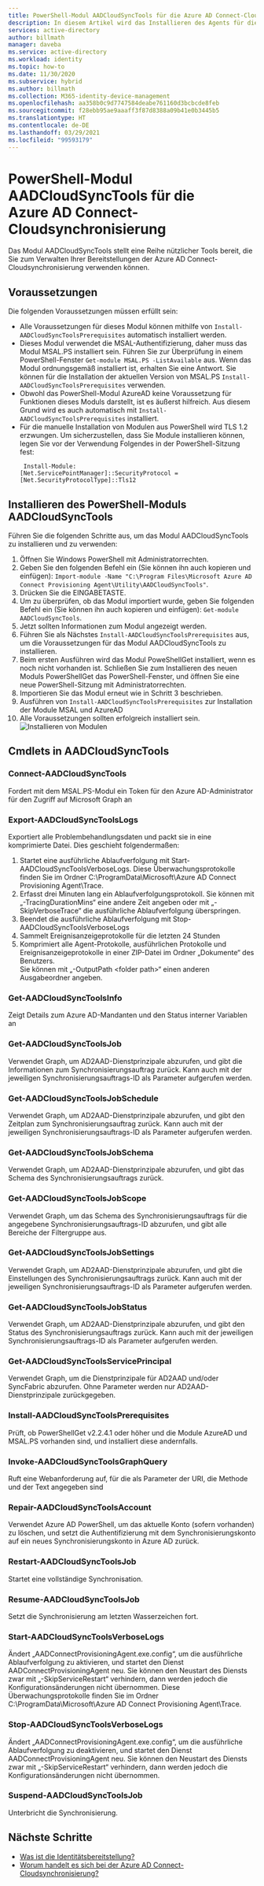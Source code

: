 ```yaml
---
title: PowerShell-Modul AADCloudSyncTools für die Azure AD Connect-Cloudsynchronisierung
description: In diesem Artikel wird das Installieren des Agents für die Azure AD Connect-Cloudbereitstellung beschrieben.
services: active-directory
author: billmath
manager: daveba
ms.service: active-directory
ms.workload: identity
ms.topic: how-to
ms.date: 11/30/2020
ms.subservice: hybrid
ms.author: billmath
ms.collection: M365-identity-device-management
ms.openlocfilehash: aa358b0c9d7747584deabe761160d3bcbcde8feb
ms.sourcegitcommit: f28ebb95ae9aaaff3f87d8388a09b41e0b3445b5
ms.translationtype: HT
ms.contentlocale: de-DE
ms.lasthandoff: 03/29/2021
ms.locfileid: "99593179"
---
```

# <a name="aadcloudsynctools-powershell-module-for-azure-ad-connect-cloud-sync"></a>PowerShell-Modul AADCloudSyncTools für die Azure AD Connect-Cloudsynchronisierung

Das Modul AADCloudSyncTools stellt eine Reihe nützlicher Tools bereit, die Sie zum Verwalten Ihrer Bereitstellungen der Azure AD Connect-Cloudsynchronisierung verwenden können.

## <a name="pre-requisites"></a>Voraussetzungen
Die folgenden Voraussetzungen müssen erfüllt sein:

- Alle Voraussetzungen für dieses Modul können mithilfe von `Install-AADCloudSyncToolsPrerequisites` automatisch installiert werden.
- Dieses Modul verwendet die MSAL-Authentifizierung, daher muss das Modul MSAL.PS installiert sein. Führen Sie zur Überprüfung in einem PowerShell-Fenster `Get-module MSAL.PS -ListAvailable` aus. Wenn das Modul ordnungsgemäß installiert ist, erhalten Sie eine Antwort. Sie können für die Installation der aktuellen Version von MSAL.PS `Install-AADCloudSyncToolsPrerequisites` verwenden.
- Obwohl das PowerShell-Modul AzureAD keine Voraussetzung für Funktionen dieses Moduls darstellt, ist es äußerst hilfreich. Aus diesem Grund wird es auch automatisch mit `Install-AADCloudSyncToolsPrerequisites` installiert.
- Für die manuelle Installation von Modulen aus PowerShell wird TLS 1.2 erzwungen. Um sicherzustellen, dass Sie Module installieren können, legen Sie vor der Verwendung Folgendes in der PowerShell-Sitzung fest:
  ```
   Install-Module:
  [Net.ServicePointManager]::SecurityProtocol = [Net.SecurityProtocolType]::Tls12 
  ```


## <a name="install-the-aadcloudsynctools-powershell-module"></a>Installieren des PowerShell-Moduls AADCloudSyncTools
Führen Sie die folgenden Schritte aus, um das Modul AADCloudSyncTools zu installieren und zu verwenden:

1. Öffnen Sie Windows PowerShell mit Administratorrechten.
2. Geben Sie den folgenden Befehl ein (Sie können ihn auch kopieren und einfügen): `Import-module -Name "C:\Program Files\Microsoft Azure AD Connect Provisioning Agent\Utility\AADCloudSyncTools"`.
3. Drücken Sie die EINGABETASTE.
4. Um zu überprüfen, ob das Modul importiert wurde, geben Sie folgenden Befehl ein (Sie können ihn auch kopieren und einfügen): `Get-module AADCloudSyncTools`.
5. Jetzt sollten Informationen zum Modul angezeigt werden.
6. Führen Sie als Nächstes `Install-AADCloudSyncToolsPrerequisites` aus, um die Voraussetzungen für das Modul AADCloudSyncTools zu installieren.
7. Beim ersten Ausführen wird das Modul PoweShellGet installiert, wenn es noch nicht vorhanden ist. Schließen Sie zum Installieren des neuen Moduls PowerShellGet das PowerShell-Fenster, und öffnen Sie eine neue PowerShell-Sitzung mit Administratorrechten. 
8. Importieren Sie das Modul erneut wie in Schritt 3 beschrieben.
9. Ausführen von `Install-AADCloudSyncToolsPrerequisites` zur Installation der Module MSAL und AzureAD
11. Alle Voraussetzungen sollten erfolgreich installiert sein. ![Installieren von Modulen](media/reference-powershell/install-1.png)


## <a name="aadcloudsynctools--cmdlets"></a>Cmdlets in AADCloudSyncTools
### <a name="connect-aadcloudsynctools"></a>Connect-AADCloudSyncTools
Fordert mit dem MSAL.PS-Modul ein Token für den Azure AD-Administrator für den Zugriff auf Microsoft Graph an 


### <a name="export-aadcloudsynctoolslogs"></a>Export-AADCloudSyncToolsLogs
Exportiert alle Problembehandlungsdaten und packt sie in eine komprimierte Datei. Dies geschieht folgendermaßen:
 1. Startet eine ausführliche Ablaufverfolgung mit Start-AADCloudSyncToolsVerboseLogs.  Diese Überwachungsprotokolle finden Sie im Ordner C:\ProgramData\Microsoft\Azure AD Connect Provisioning Agent\Trace.
 2. Erfasst drei Minuten lang ein Ablaufverfolgungsprotokoll.
   Sie können mit „-TracingDurationMins“ eine andere Zeit angeben oder mit „-SkipVerboseTrace“ die ausführliche Ablaufverfolgung überspringen.
 3. Beendet die ausführliche Ablaufverfolgung mit Stop-AADCloudSyncToolsVerboseLogs
 4. Sammelt Ereignisanzeigeprotokolle für die letzten 24 Stunden
 5. Komprimiert alle Agent-Protokolle, ausführlichen Protokolle und Ereignisanzeigeprotokolle in einer ZIP-Datei im Ordner „Dokumente“ des Benutzers. 
 </br>Sie können mit „-OutputPath \<folder path\>“ einen anderen Ausgabeordner angeben.

### <a name="get-aadcloudsynctoolsinfo"></a>Get-AADCloudSyncToolsInfo
Zeigt Details zum Azure AD-Mandanten und den Status interner Variablen an

### <a name="get-aadcloudsynctoolsjob"></a>Get-AADCloudSyncToolsJob
Verwendet Graph, um AD2AAD-Dienstprinzipale abzurufen, und gibt die Informationen zum Synchronisierungsauftrag zurück.
Kann auch mit der jeweiligen Synchronisierungsauftrags-ID als Parameter aufgerufen werden.

### <a name="get-aadcloudsynctoolsjobschedule"></a>Get-AADCloudSyncToolsJobSchedule
Verwendet Graph, um AD2AAD-Dienstprinzipale abzurufen, und gibt den Zeitplan zum Synchronisierungsauftrag zurück.
Kann auch mit der jeweiligen Synchronisierungsauftrags-ID als Parameter aufgerufen werden.

### <a name="get-aadcloudsynctoolsjobschema"></a>Get-AADCloudSyncToolsJobSchema
Verwendet Graph, um AD2AAD-Dienstprinzipale abzurufen, und gibt das Schema des Synchronisierungsauftrags zurück.

### <a name="get-aadcloudsynctoolsjobscope"></a>Get-AADCloudSyncToolsJobScope
Verwendet Graph, um das Schema des Synchronisierungsauftrags für die angegebene Synchronisierungsauftrags-ID abzurufen, und gibt alle Bereiche der Filtergruppe aus.

### <a name="get-aadcloudsynctoolsjobsettings"></a>Get-AADCloudSyncToolsJobSettings
Verwendet Graph, um AD2AAD-Dienstprinzipale abzurufen, und gibt die Einstellungen des Synchronisierungsauftrags zurück.
Kann auch mit der jeweiligen Synchronisierungsauftrags-ID als Parameter aufgerufen werden.

### <a name="get-aadcloudsynctoolsjobstatus"></a>Get-AADCloudSyncToolsJobStatus
Verwendet Graph, um AD2AAD-Dienstprinzipale abzurufen, und gibt den Status des Synchronisierungsauftrags zurück.
Kann auch mit der jeweiligen Synchronisierungsauftrags-ID als Parameter aufgerufen werden.

### <a name="get-aadcloudsynctoolsserviceprincipal"></a>Get-AADCloudSyncToolsServicePrincipal
Verwendet Graph, um die Dienstprinzipale für AD2AAD und/oder SyncFabric abzurufen.
Ohne Parameter werden nur AD2AAD-Dienstprinzipale zurückgegeben.

### <a name="install-aadcloudsynctoolsprerequisites"></a>Install-AADCloudSyncToolsPrerequisites
Prüft, ob PowerShellGet v2.2.4.1 oder höher und die Module AzureAD und MSAL.PS vorhanden sind, und installiert diese andernfalls.

### <a name="invoke-aadcloudsynctoolsgraphquery"></a>Invoke-AADCloudSyncToolsGraphQuery
Ruft eine Webanforderung auf, für die als Parameter der URI, die Methode und der Text angegeben sind

### <a name="repair-aadcloudsynctoolsaccount"></a>Repair-AADCloudSyncToolsAccount
Verwendet Azure AD PowerShell, um das aktuelle Konto (sofern vorhanden) zu löschen, und setzt die Authentifizierung mit dem Synchronisierungskonto auf ein neues Synchronisierungskonto in Azure AD zurück.

### <a name="restart-aadcloudsynctoolsjob"></a>Restart-AADCloudSyncToolsJob
Startet eine vollständige Synchronisation.

### <a name="resume-aadcloudsynctoolsjob"></a>Resume-AADCloudSyncToolsJob
Setzt die Synchronisierung am letzten Wasserzeichen fort.

### <a name="start-aadcloudsynctoolsverboselogs"></a>Start-AADCloudSyncToolsVerboseLogs
Ändert „AADConnectProvisioningAgent.exe.config“, um die ausführliche Ablaufverfolgung zu aktivieren, und startet den Dienst AADConnectProvisioningAgent neu. Sie können den Neustart des Diensts zwar mit „-SkipServiceRestart“ verhindern, dann werden jedoch die Konfigurationsänderungen nicht übernommen.  Diese Überwachungsprotokolle finden Sie im Ordner C:\ProgramData\Microsoft\Azure AD Connect Provisioning Agent\Trace.

### <a name="stop-aadcloudsynctoolsverboselogs"></a>Stop-AADCloudSyncToolsVerboseLogs
Ändert „AADConnectProvisioningAgent.exe.config“, um die ausführliche Ablaufverfolgung zu deaktivieren, und startet den Dienst AADConnectProvisioningAgent neu. Sie können den Neustart des Diensts zwar mit „-SkipServiceRestart“ verhindern, dann werden jedoch die Konfigurationsänderungen nicht übernommen.

### <a name="suspend-aadcloudsynctoolsjob"></a>Suspend-AADCloudSyncToolsJob
Unterbricht die Synchronisierung.

## <a name="next-steps"></a>Nächste Schritte 

- [Was ist die Identitätsbereitstellung?](what-is-provisioning.md)
- [Worum handelt es sich bei der Azure AD Connect-Cloudsynchronisierung?](what-is-cloud-sync.md)

